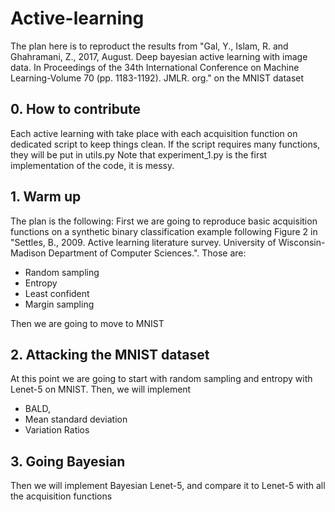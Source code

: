 # Active-learning
The plan here is to reproduct the results from "Gal, Y., Islam, R. and Ghahramani, Z., 2017, August. Deep bayesian active learning with image data. In Proceedings of the 34th International Conference on Machine Learning-Volume 70 (pp. 1183-1192). JMLR. org." on the MNIST dataset

## 0. How to contribute
Each active learning with take place with each acquisition function on dedicated script to keep things clean. If the script requires many functions, they will be put in utils.py
Note that experiment_1.py is the first implementation of the code, it is messy. 

## 1. Warm up
The plan is the following:
First we are going to reproduce basic acquisition functions on a synthetic binary classification example following Figure 2 in "Settles, B., 2009. Active learning literature survey. University of Wisconsin-Madison Department of Computer Sciences.".
Those are:
* Random sampling
* Entropy
* Least confident
* Margin sampling

Then we are going to move to MNIST

## 2. Attacking the MNIST dataset
At this point we are going to start with random sampling and entropy with Lenet-5 on MNIST.
Then, we will implement 
* BALD, 
* Mean standard deviation
* Variation Ratios 

## 3. Going Bayesian
Then we will implement Bayesian Lenet-5, and compare it to Lenet-5 with all the acquisition functions



